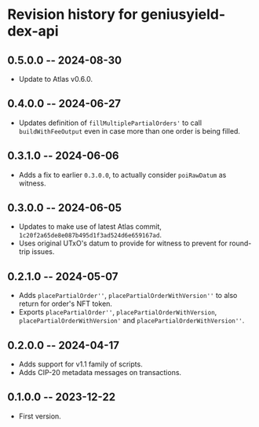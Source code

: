 # Revision history for geniusyield-dex-api

## 0.5.0.0 -- 2024-08-30

* Update to Atlas v0.6.0.

## 0.4.0.0 -- 2024-06-27

* Updates definition of `fillMultiplePartialOrders'` to call `buildWithFeeOutput` even in case more than one order is being filled.

## 0.3.1.0 -- 2024-06-06

* Adds a fix to earlier `0.3.0.0`, to actually consider `poiRawDatum` as witness.

## 0.3.0.0 -- 2024-06-05

* Updates to make use of latest Atlas commit, `1c20f2a65de8e087b495d1f3ad524d6e659167ad`.
* Uses original UTxO's datum to provide for witness to prevent for round-trip issues.

## 0.2.1.0 -- 2024-05-07

* Adds `placePartialOrder''`, `placePartialOrderWithVersion''` to also return for order's NFT token.
* Exports `placePartialOrder''`, `placePartialOrderWithVersion`, `placePartialOrderWithVersion'` and `placePartialOrderWithVersion''`.

## 0.2.0.0 -- 2024-04-17

* Adds support for v1.1 family of scripts.
* Adds CIP-20 metadata messages on transactions.

## 0.1.0.0 -- 2023-12-22

* First version.
